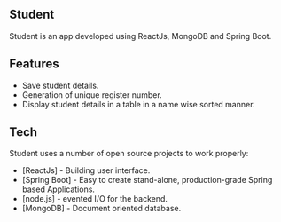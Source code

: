 ## Student


Student is an app developed using ReactJs, MongoDB and Spring Boot.


## Features

- Save student details.
- Generation of unique register number.
- Display student details in a table in a name wise sorted manner.


## Tech

Student uses a number of open source projects to work properly:

- [ReactJs] - Building user interface.
- [Spring Boot] - Easy to create stand-alone, production-grade Spring based Applications.
- [node.js] - evented I/O for the backend.
- [MongoDB] - Document oriented database.